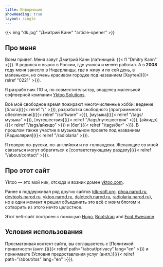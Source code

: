 ```yaml
---
title: Информация
showHeading: true
layout: single
---
```


{{< img "dk.jpg" "Дмитрий Канн" "article-opener" >}}

## Про меня

Всем привет. Меня зовут Дмитрий Канн (латиницей: {{< fl "Dmitry Kann" >}}). Я родился и вырос в России, где учился и ~~много~~ работал. А в **2008** году меня занесло в Нидерланды, где я живу и по сей день, в маленьком, но очень красивом городке под названием [Хаутен]({{< relref "0221" >}}).

Я разработчик ПО и, по совместительству, владелец маленькой софтверной компании [Yktoo Solutions](https://yktoo.solutions).

Всё моё свободное время пожирают многочисленные хобби: ведение [блога]({{< relref "/" >}}), разработка свободного [программного обеспечения]({{< relref "/software" >}}), [музыка]({{< relref "/tags/музыка" >}}), [путешествия]({{< relref "/tags/путешествия" >}}), [айкидо]({{< relref "/tags/айкидо" >}}) и [бег]({{< relref "/tags/бег" >}}). В прошлом также участие в музыкальном проекте под названием [Радиолярия]({{< relref "/radiolaria" >}}).

Я говорю по-русски, по-английски и по-голландски. Желающие со мной связаться могут обратиться к [соответствующему разделу]({{< relref "/about/contact" >}}).

## Про этот сайт

Yktoo — это мой ник, отсюда и возник домен <u>yktoo.com</u>.

Ранее я поддерживал ряд других сайтов (<u>dk-soft.org</u>, <u>phoa.narod.ru</u>, <u>devtools.narod.ru</u>, <u>yktoo.narod.ru</u>, <u>daletech.narod.ru</u>, <u>radiolaria.narod.ru</u>), но в один момент я решил объединить это всё с моим блогом и сотворить из этого нечто целостное.

Этот веб-сайт построен с помощью [Hugo](https://gohugo.io/), [Bootstrap](http://getbootstrap.com/) and [Font Awesome](https://fontawesome.com/).

## Условия использования

Просматривая контент сайта, вы соглашаетесь с [Политикой приватности (англ.)]({{< relref path="/about/privacy" lang="en" >}}) и принимаете [Условия предоставления услуг (англ.)]({{< relref path="/about/tos" lang="en" >}}).